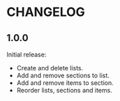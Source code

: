 # CHANGELOG

## 1.0.0

Initial release:

- Create and delete lists.
- Add and remove sections to list.
- Add and remove items to section.
- Reorder lists, sections and items.
